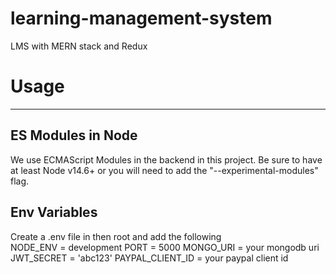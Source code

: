 # learning-management-system
LMS with MERN stack and Redux
# Usage
---
## ES Modules in Node  
We use ECMAScript Modules in the backend in this project. Be sure to have at least Node v14.6+ or you will need to add the "--experimental-modules" flag.  

## Env Variables  
Create a .env file in then root and add the following  
  NODE_ENV = development
  PORT = 5000
  MONGO_URI = your mongodb uri
  JWT_SECRET = 'abc123'
  PAYPAL_CLIENT_ID = your paypal client id
